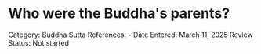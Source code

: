 # Who were the Buddha's parents?

Category: Buddha
Sutta References: -
Date Entered: March 11, 2025
Review Status: Not started